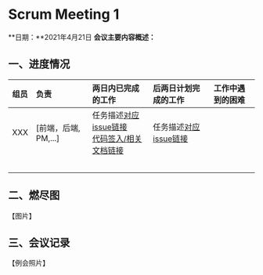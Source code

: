 # Scrum Meeting 1

**日期：**2021年4月21日
**会议主要内容概述：**



## 一、进度情况
| 组员 | 负责                 | 两日内已完成的工作                                           | 后两日计划完成的工作                                         | 工作中遇到的困难 |
| :--- | :------------------- | :----------------------------------------------------------- | :----------------------------------------------------------- | :--------------- |
| XXX  | [前端，后端, PM,...] | 任务描述[对应issue链接](https://github.com/?fileGuid=jw9Rv6xvXGPcWgKC)<br>[代码签入/相关文档链接](https://github.com/?fileGuid=jw9Rv6xvXGPcWgKC) | 任务描述[对应issue链接](https://github.com/?fileGuid=jw9Rv6xvXGPcWgKC) |                  |
|      |                      |                                                              |                                                              |                  |
|      |                      |                                                              |                                                              |                  |
|      |                      |                                                              |                                                              |                  |
|      |                      |                                                              |                                                              |                  |
|      |                      |                                                              |                                                              |                  |
## 二、燃尽图
【图片】
## 三、会议记录
【例会照片】
